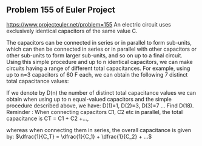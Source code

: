 ## Problem 155 of Euler Project 
https://www.projecteuler.net/problem=155
An electric circuit uses exclusively identical capacitors of the same value C.

The capacitors can be connected in series or in parallel to form sub-units, which can then be connected in series or in parallel with other capacitors or other sub-units to form larger sub-units, and so on up to a final circuit.
Using this simple procedure and up to n identical capacitors, we can make circuits having a range of different total capacitances. For example, using up to n=3 capacitors of 60 F each, we can obtain the following 7 distinct total capacitance values: 

If we denote by D(n) the number of distinct total capacitance values we can obtain when using up to n equal-valued capacitors and the simple procedure described above, we have: D(1)=1, D(2)=3, D(3)=7 ...
Find D(18).
Reminder : When connecting capacitors C1, C2 etc in parallel, the total capacitance is CT = C1 + C2 +...,

whereas when connecting them in series, the overall capacitance is given by: $\dfrac{1}{C_T} = \dfrac{1}{C_1} + \dfrac{1}{C_2} + ...$